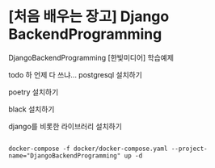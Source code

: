 # [처음 배우는 장고] Django BackendProgramming
DjangoBackendProgramming [한빛미디어] 학습예제



todo  하 언제 다 쓰냐...
postgresql 설치하기

poetry 설치하기

black 설치하기

django를 비롯한 라이브러리 설치하기


```shell

docker-compose -f docker/docker-compose.yaml --project-name="DjangoBackendProgramming" up -d


```